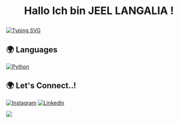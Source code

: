 # <p align="center">Hallo Ich bin JEEL LANGALIA !  
[//]: # (Hardline)
[![Typing SVG](https://readme-typing-svg.demolab.com?font=Fira+Code&pause=1000&center=true&vCenter=true&width=435&lines=Energy+%26+Data+Analysis+Enthusiast)](https://git.io/typing-svg)


## 🌍 Languages

[![Python](https://img.shields.io/badge/PYTHON-3776AB?style=for-the-badge&logo=python&logoColor=white)](https://www.python.org)

## 🌍 Let's Connect..!

[![Instagram](https://img.shields.io/badge/Instagram-E4405F?style=for-the-badge&logo=instagram&logoColor=white)](https://www.instagram.com/jeelsoni)
[![LinkedIn](https://img.shields.io/badge/LinkedIn-0077B5?style=for-the-badge&logo=linkedin&logoColor=white)](https://www.linkedin.com/in/jeelsoni)


[//]: # (Profile Icon)
[![](https://visitcount.itsvg.in/api?id=jeellangalia&label=Profile%20Views&color=1&icon=0&pretty=false)](https://visitcount.itsvg.in)


